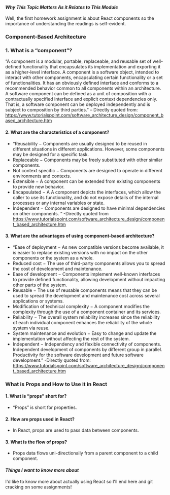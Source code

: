 #### *Why This Topic Matters As it Relates to This Module*
Well, the first homework assignment is about React components so the importance of understanding the readings is self-evident.

### Component-Based Architecture
  ### 1.	What is a “component”?
“A component is a modular, portable, replaceable, and reusable set of well-defined functionality that encapsulates its implementation and exporting it as a higher-level interface.
A component is a software object, intended to interact with other components, encapsulating certain functionality or a set of functionalities. It has an obviously defined interface and conforms to a recommended behavior common to all components within an architecture.
A software component can be defined as a unit of composition with a contractually specified interface and explicit context dependencies only. That is, a software component can be deployed independently and is subject to composition by third parties.” – Directly quoted from: https://www.tutorialspoint.com/software_architecture_design/component_based_architecture.htm
#### 2.	What are the characteristics of a component?
* “Reusability − Components are usually designed to be reused in different situations in different applications. However, some components may be designed for a specific task.
* Replaceable − Components may be freely substituted with other similar components.
* Not context specific − Components are designed to operate in different environments and contexts.
* Extensible − A component can be extended from existing components to provide new behavior.
* Encapsulated − A A component depicts the interfaces, which allow the caller to use its functionality, and do not expose details of the internal processes or any internal variables or state.
* Independent − Components are designed to have minimal dependencies on other components. “ -Directly quoted from https://www.tutorialspoint.com/software_architecture_design/component_based_architecture.htm

#### 3.	What are the advantages of using component-based architecture?
* “Ease of deployment − As new compatible versions become available, it is easier to replace existing versions with no impact on the other components or the system as a whole.
* Reduced cost − The use of third-party components allows you to spread the cost of development and maintenance.
* Ease of development − Components implement well-known interfaces to provide defined functionality, allowing development without impacting other parts of the system.
* Reusable − The use of reusable components means that they can be used to spread the development and maintenance cost across several applications or systems.
* Modification of technical complexity − A component modifies the complexity through the use of a component container and its services.
* Reliability − The overall system reliability increases since the reliability of each individual component enhances the reliability of the whole system via reuse.
* System maintenance and evolution − Easy to change and update the implementation without affecting the rest of the system.
* Independent − Independency and flexible connectivity of components. Independent development of components by different group in parallel. Productivity for the software development and future software development.” -Directly quoted from: https://www.tutorialspoint.com/software_architecture_design/component_based_architecture.htm

### What is Props and How to Use it in React
#### 1.	What is “props” short for?
* “Props” is short for properties.
#### 2.	How are props used in React?
* In React, props are used to pass data between components.
#### 3.	What is the flow of props?
* Props data flows uni-directionally from a parent component to a child component.

#### *Things I want to know more about*
I'd like to know more about actually using React so I'll end here and git cracking on some assignments! 